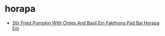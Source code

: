 # horapa

 * [Stir Fried Pumpkin With Chiles And Basil Em Fakthong Pad Bai Horapa Em](index/s/stir-fried-pumpkin-with-chiles-and-basil-em-fakthong-pad-bai-horapa-em-355269.json)
